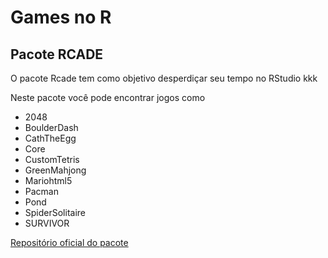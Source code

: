 # Games no R

## Pacote RCADE

O pacote Rcade tem como objetivo desperdiçar seu tempo no RStudio kkk 

Neste pacote você pode encontrar jogos como
- 2048 
- BoulderDash 
- CathTheEgg 
- Core 
- CustomTetris 
- GreenMahjong 
- Mariohtml5
- Pacman 
- Pond 
- SpiderSolitaire
- SURVIVOR 

[Repositório oficial do pacote](https://github.com/Rlesur/Rcade)

